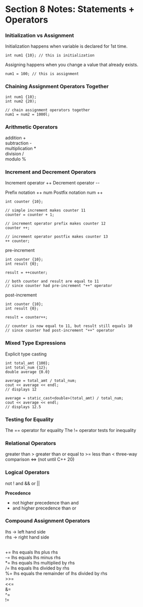# Section 8 Notes: Statements + Operators

### Initialization vs Assignment

Initialization happens when variable is declared for 1st time. 

``` 
int num1 {10}; // this is initialization
```

Assigning happens when you change a value that already exists.

```
num1 = 100; // this is assignment
```

### Chaining Assignment Operators Together

```
int num1 {10};
int num2 {20);

// chain assignment operators together
num1 = num2 = 1000l;
```

### Arithmetic Operators

addition + <br>
subtraction - <br>
multiplication * <br>
division / <br>
modulo % <br>

### Increment and Decrement Operators

Increment operator ++
Decrement operator --

Prefix notation ++ num
Postfix notation num ++ 

```
int counter {10};

// simple increment makes counter 11
counter = counter + 1;

// increment operator prefix makes counter 12
counter ++;

// increment operator postfix makes counter 13
++ counter;
```

pre-increment
```
int counter {10};
int result {0};

result = ++counter;

// both counter and result are equal to 11
// since counter had pre-increment "++" operator
```

post-increment
```
int counter {10};
int result {0};

result = counter++;

// counter is now equal to 11, but result still equals 10
// since counter had post-increment "++" operator
```

### Mixed Type Expressions


Explicit type casting

``` 
int total_amt {100};
int total_num {12};
double average {0.0}

average = total_amt / total_num;
cout << average << endl;
// displays 12

average = static_cast<double>(total_amt) / total_num;
cout << average << endl;
// displays 12.5
```

### Testing for Equality

The == operator for equality
The != operator tests for inequality 

### Relational Operators

greater than >
greater than or equal to >=
less than <
three-way comparison <=> (not until C++ 20)

### Logical Operators

not !
and &&
or ||

**Precedence**
* not higher precedence than and
* and higher precedence than or

### Compound Assignment Operators

lhs -> left hand side<br>
rhs -> right hand side<br><br>

\+= lhs equals lhs plus rhs<br>
\-= lhs equals lhs minus rhs<br>
\*= lhs equals lhs multiplied by rhs<br>
\/= lhs equals lhs divided by rhs<br>
\%= lhs equals the remainder of lhs divided by rhs<br>
\>>=<br>
\<<=<br>
\&=<br>
\^=<br>
\!= <br>
